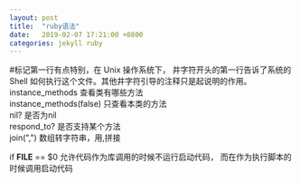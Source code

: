 ```yaml
---
layout: post
title:  "ruby语法"
date:   2019-02-07 17:21:00 +0800
categories: jekyll ruby
---
```

#标记第一行有点特别，在 Unix 操作系统下， 井字符开头的第一行告诉了系统的 Shell 如何执行这个文件。其他井字符引导的注释只是起说明的作用。  
instance_methods 查看类有哪些方法  
instance_methods(false) 只查看本类的方法  
nil? 是否为nil  
respond_to? 是否支持某个方法  
join(",") 数组转字符串，用,拼接


if __FILE__ == $0  允许代码作为库调用的时候不运行启动代码， 而在作为执行脚本的时候调用启动代码  
